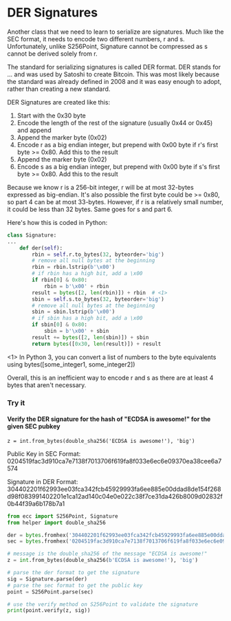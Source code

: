 
# DER Signatures

Another class that we need to learn to serialize are signatures. Much like the SEC format, it needs to encode two different numbers, r and s. Unfortunately, unlike S256Point, Signature cannot be compressed as s cannot be derived solely from r.

The standard for serializing signatures is called DER format. DER stands for ... and was used by Satoshi to create Bitcoin. This was most likely because the standard was already defined in 2008 and it was easy enough to adopt, rather than creating a new standard.

DER Signatures are created like this:

1. Start with the 0x30 byte
2. Encode the length of the rest of the signature (usually 0x44 or 0x45) and append
3. Append the marker byte (0x02)
4. Encode r as a big endian integer, but prepend with 0x00 byte if r's first byte >= 0x80. Add this to the result
5. Append the marker byte (0x02)
6. Encode s as a big endian integer, but prepend with 0x00 byte if s's first byte >= 0x80. Add this to the result

Because we know r is a 256-bit integer, r will be at most 32-bytes expressed as big-endian. It's also possible the first byte could be >= 0x80, so part 4 can be at most 33-bytes. However, if r is a relatively small number, it could be less than 32 bytes. Same goes for s and part 6.

Here's how this is coded in Python:

```python
class Signature:
...
    def der(self):
        rbin = self.r.to_bytes(32, byteorder='big')
        # remove all null bytes at the beginning
        rbin = rbin.lstrip(b'\x00')
        # if rbin has a high bit, add a \x00
        if rbin[0] & 0x80:
            rbin = b'\x00' + rbin
        result = bytes([2, len(rbin)]) + rbin  # <1>
        sbin = self.s.to_bytes(32, byteorder='big')
        # remove all null bytes at the beginning
        sbin = sbin.lstrip(b'\x00')
        # if sbin has a high bit, add a \x00
        if sbin[0] & 0x80:
            sbin = b'\x00' + sbin
        result += bytes([2, len(sbin)]) + sbin
        return bytes([0x30, len(result)]) + result
```
<1> In Python 3, you can convert a list of numbers to the byte equivalents using bytes([some_integer1, some_integer2])

Overall, this is an inefficient way to encode r and s as there are at least 4 bytes that aren't necessary.

### Try it

#### Verify the DER signature for the hash of "ECDSA is awesome!" for the given SEC pubkey

`z = int.from_bytes(double_sha256('ECDSA is awesome!'), 'big')`

Public Key in SEC Format: 
0204519fac3d910ca7e7138f7013706f619fa8f033e6ec6e09370ea38cee6a7574

Signature in DER Format: 304402201f62993ee03fca342fcb45929993fa6ee885e00ddad8de154f268d98f083991402201e1ca12ad140c04e0e022c38f7ce31da426b8009d02832f0b44f39a6b178b7a1


```python
from ecc import S256Point, Signature
from helper import double_sha256

der = bytes.fromhex('304402201f62993ee03fca342fcb45929993fa6ee885e00ddad8de154f268d98f083991402201e1ca12ad140c04e0e022c38f7ce31da426b8009d02832f0b44f39a6b178b7a1')
sec = bytes.fromhex('0204519fac3d910ca7e7138f7013706f619fa8f033e6ec6e09370ea38cee6a7574')

# message is the double_sha256 of the message "ECDSA is awesome!"
z = int.from_bytes(double_sha256(b'ECDSA is awesome!'), 'big')

# parse the der format to get the signature
sig = Signature.parse(der)
# parse the sec format to get the public key
point = S256Point.parse(sec)

# use the verify method on S256Point to validate the signature
print(point.verify(z, sig))
```
